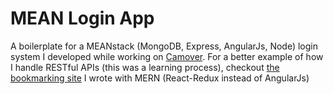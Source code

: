 # MEAN Login App
A boilerplate for a MEANstack (MongoDB, Express, AngularJs, Node) login system I developed while working on [Camover](https://github.com/crashspringfield/camover). For a better example of how I handle RESTful APIs (this was a learning process), checkout [the bookmarking site](https://github.com/crashspringfield/portfolio/tree/master/bookmarking-site) I wrote with MERN (React-Redux instead of AngularJs)
